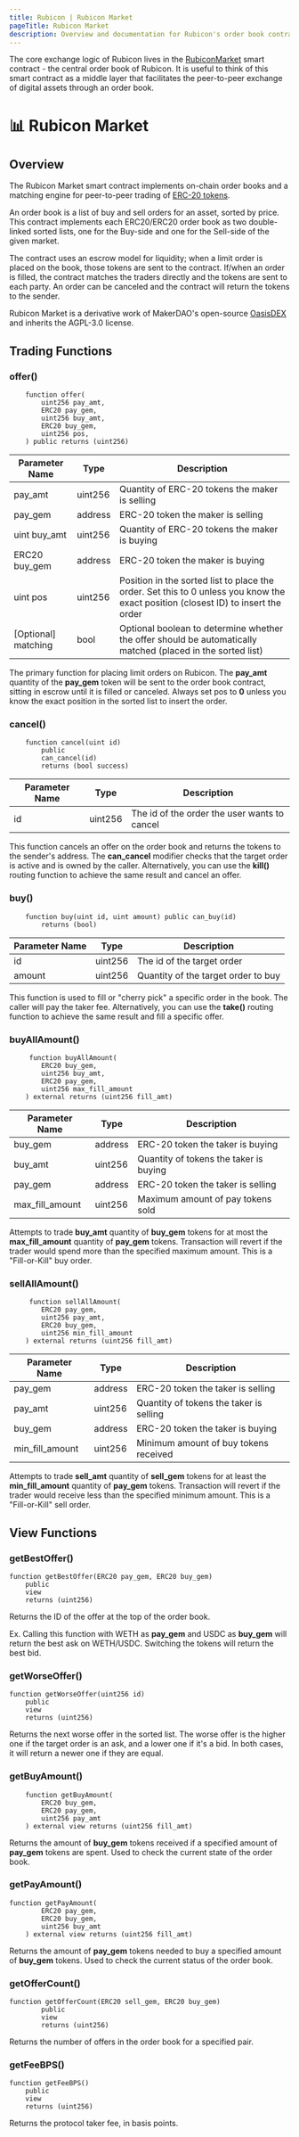 ```yaml
---
title: Rubicon | Rubicon Market
pageTitle: Rubicon Market
description: Overview and documentation for Rubicon's order book contract
---
```


The core exchange logic of Rubicon lives in the [RubiconMarket](https://github.com/RubiconDeFi/rubicon\_protocol/blob/master/contracts/RubiconMarket.sol) smart contract - the central order book of Rubicon. It is useful to think of this smart contract as a middle layer that facilitates the peer-to-peer exchange of digital assets through an order book.
# 📊 Rubicon Market

## Overview

The Rubicon Market smart contract implements on-chain order books and a matching engine for peer-to-peer trading of [ERC-20 tokens](https://ethereum.org/en/developers/docs/standards/tokens/erc-20/).

An order book is a list of buy and sell orders for an asset, sorted by price. This contract implements each ERC20/ERC20 order book as two double-linked sorted lists, one for the Buy-side and one for the Sell-side of the given market.

The contract uses an escrow model for liquidity; when a limit order is placed on the book, those tokens are sent to the contract. If/when an order is filled, the contract matches the traders directly and the tokens are sent to each party. An order can be canceled and the contract will return the tokens to the sender.

Rubicon Market is a derivative work of MakerDAO's open-source [OasisDEX](https://oasisdex.com/) and inherits the AGPL-3.0 license.


## Trading Functions

### offer()

```
    function offer(
        uint256 pay_amt,
        ERC20 pay_gem,
        uint256 buy_amt,
        ERC20 buy_gem,
        uint256 pos,
    ) public returns (uint256)
```

| Parameter Name         | Type        | Description                                                                                                                       |
| ---------------------- | ----------- | --------------------------------------------------------------------------------------------------------------------------------- |
| pay\_amt               | uint256     | Quantity of ERC-20 tokens the maker is selling                                                                                    |
| pay\_gem               | address     | ERC-20 token the maker is selling                                                                                                 |
| uint buy\_amt          | uint256     | Quantity of ERC-20 tokens the maker is buying                                                                                     |
| ERC20 buy\_gem         | address     | ERC-20 token the maker is buying                                                                                                  |
| uint pos               | uint256     | Position in the sorted list to place the order. Set this to 0 unless you know the exact position (closest ID) to insert the order |
| \[Optional] matching   | bool        | Optional boolean to determine whether the offer should be automatically matched (placed in the sorted list)                       |

The primary function for placing limit orders on Rubicon. The **pay_amt** quantity of the **pay_gem** token will be sent to the order book contract, sitting in escrow until it is filled or canceled. Always set pos to **0** unless you know the exact position in the sorted list to insert the order.

### cancel()

```
    function cancel(uint id)
        public
        can_cancel(id)
        returns (bool success)
```

| Parameter Name         | Type        | Description                                    |
| ---------------------- | ----------- | ---------------------------------------------- |
| id                     | uint256     | The id of the order the user wants to cancel   |

This function cancels an offer on the order book and returns the tokens to the sender's address. The **can\_cancel** modifier checks that the target order is active and is owned by the caller. Alternatively, you can use the **kill()** routing function to achieve the same result and cancel an offer.

### buy()

```
    function buy(uint id, uint amount) public can_buy(id) 
        returns (bool)
```

| Parameter Name         | Type        | Description                                    |
| ---------------------- | ----------- | ---------------------------------------------- |
| id                     | uint256     | The id of the target order                     |
| amount                 | uint256     | Quantity of the target order to buy            |

This function is used to fill or "cherry pick" a specific order in the book. The caller will pay the taker fee. Alternatively, you can use the **take()** routing function to achieve the same result and fill a specific offer.

### buyAllAmount()

```
     function buyAllAmount(
        ERC20 buy_gem,
        uint256 buy_amt,
        ERC20 pay_gem,
        uint256 max_fill_amount
    ) external returns (uint256 fill_amt)
```

| Parameter Name         | Type        | Description                                    |
| ---------------------- | ----------- | ---------------------------------------------- |
| buy\_gem               | address     | ERC-20 token the taker is buying               |
| buy\_amt               | uint256     | Quantity of tokens the taker is buying         |
| pay\_gem               | address     | ERC-20 token the taker is selling              |
| max\_fill\_amount      | uint256     | Maximum amount of pay tokens sold              |

Attempts to trade **buy\_amt** quantity of **buy\_gem** tokens for at most the **max\_fill\_amount** quantity of **pay\_gem** tokens. Transaction will revert if the trader would spend more than the specified maximum amount. This is a "Fill-or-Kill" buy order.

### sellAllAmount()

```
     function sellAllAmount(
        ERC20 pay_gem,
        uint256 pay_amt,
        ERC20 buy_gem,
        uint256 min_fill_amount
    ) external returns (uint256 fill_amt)
```

| Parameter Name         | Type        | Description                                    |
| ---------------------- | ----------- | ---------------------------------------------- |
| pay\_gem               | address     | ERC-20 token the taker is selling              |
| pay\_amt               | uint256     | Quantity of tokens the taker is selling        |
| buy\_gem               | address     | ERC-20 token the taker is buying               |
| min\_fill\_amount      | uint256     | Minimum amount of buy tokens received          |

Attempts to trade **sell\_amt** quantity of **sell\_gem** tokens for at least the **min\_fill\_amount** quantity of **pay\_gem** tokens. Transaction will revert if the trader would receive less than the specified minimum amount. This is a "Fill-or-Kill" sell order.

## View Functions

### getBestOffer()

```
function getBestOffer(ERC20 pay_gem, ERC20 buy_gem)
    public
    view
    returns (uint256)
```

Returns the ID of the offer at the top of the order book.

Ex. Calling this function with WETH as **pay_gem** and USDC as **buy_gem** will return the best ask on WETH/USDC. Switching the tokens will return the best bid.

### getWorseOffer()

```
function getWorseOffer(uint256 id) 
    public 
    view 
    returns (uint256)
```

Returns the next worse offer in the sorted list. The worse offer is the higher one if the target order is an ask, and a lower one if it's a bid. In both cases, it will return a newer one if they are equal.

### getBuyAmount()

```
    function getBuyAmount(
        ERC20 buy_gem,
        ERC20 pay_gem,
        uint256 pay_amt
    ) external view returns (uint256 fill_amt)
```

Returns the amount of **buy\_gem** tokens received if a specified amount of **pay\_gem** tokens are spent. Used to check the current state of the order book.

### getPayAmount()

```
function getPayAmount(
        ERC20 pay_gem,
        ERC20 buy_gem,
        uint256 buy_amt
    ) external view returns (uint256 fill_amt)
```

Returns the amount of **pay\_gem** tokens needed to buy a specified amount of **buy\_gem** tokens. Used to check the current status of the order book.

### getOfferCount()

```
function getOfferCount(ERC20 sell_gem, ERC20 buy_gem)
        public
        view
        returns (uint256)
```

Returns the number of offers in the order book for a specified pair.

### getFeeBPS()

```
function getFeeBPS() 
    public 
    view 
    returns (uint256)
```

Returns the protocol taker fee, in basis points.

